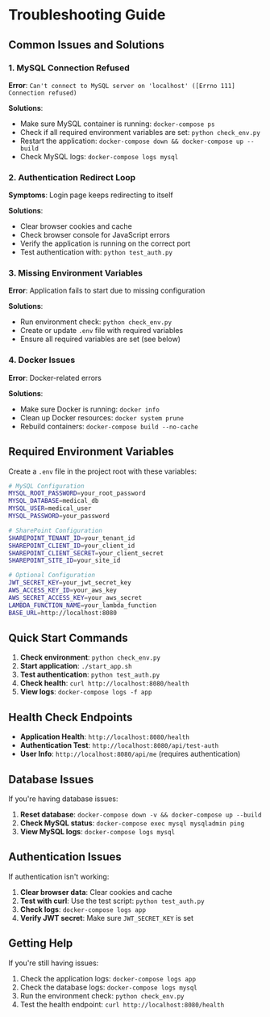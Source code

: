 # Troubleshooting Guide

## Common Issues and Solutions

### 1. MySQL Connection Refused

**Error**: `Can't connect to MySQL server on 'localhost' ([Errno 111] Connection refused)`

**Solutions**:
- Make sure MySQL container is running: `docker-compose ps`
- Check if all required environment variables are set: `python check_env.py`
- Restart the application: `docker-compose down && docker-compose up --build`
- Check MySQL logs: `docker-compose logs mysql`

### 2. Authentication Redirect Loop

**Symptoms**: Login page keeps redirecting to itself

**Solutions**:
- Clear browser cookies and cache
- Check browser console for JavaScript errors
- Verify the application is running on the correct port
- Test authentication with: `python test_auth.py`

### 3. Missing Environment Variables

**Error**: Application fails to start due to missing configuration

**Solutions**:
- Run environment check: `python check_env.py`
- Create or update `.env` file with required variables
- Ensure all required variables are set (see below)

### 4. Docker Issues

**Error**: Docker-related errors

**Solutions**:
- Make sure Docker is running: `docker info`
- Clean up Docker resources: `docker system prune`
- Rebuild containers: `docker-compose build --no-cache`

## Required Environment Variables

Create a `.env` file in the project root with these variables:

```bash
# MySQL Configuration
MYSQL_ROOT_PASSWORD=your_root_password
MYSQL_DATABASE=medical_db
MYSQL_USER=medical_user
MYSQL_PASSWORD=your_password

# SharePoint Configuration
SHAREPOINT_TENANT_ID=your_tenant_id
SHAREPOINT_CLIENT_ID=your_client_id
SHAREPOINT_CLIENT_SECRET=your_client_secret
SHAREPOINT_SITE_ID=your_site_id

# Optional Configuration
JWT_SECRET_KEY=your_jwt_secret_key
AWS_ACCESS_KEY_ID=your_aws_key
AWS_SECRET_ACCESS_KEY=your_aws_secret
LAMBDA_FUNCTION_NAME=your_lambda_function
BASE_URL=http://localhost:8080
```

## Quick Start Commands

1. **Check environment**: `python check_env.py`
2. **Start application**: `./start_app.sh`
3. **Test authentication**: `python test_auth.py`
4. **Check health**: `curl http://localhost:8080/health`
5. **View logs**: `docker-compose logs -f app`

## Health Check Endpoints

- **Application Health**: `http://localhost:8080/health`
- **Authentication Test**: `http://localhost:8080/api/test-auth`
- **User Info**: `http://localhost:8080/api/me` (requires authentication)

## Database Issues

If you're having database issues:

1. **Reset database**: `docker-compose down -v && docker-compose up --build`
2. **Check MySQL status**: `docker-compose exec mysql mysqladmin ping`
3. **View MySQL logs**: `docker-compose logs mysql`

## Authentication Issues

If authentication isn't working:

1. **Clear browser data**: Clear cookies and cache
2. **Test with curl**: Use the test script: `python test_auth.py`
3. **Check logs**: `docker-compose logs app`
4. **Verify JWT secret**: Make sure `JWT_SECRET_KEY` is set

## Getting Help

If you're still having issues:

1. Check the application logs: `docker-compose logs app`
2. Check the database logs: `docker-compose logs mysql`
3. Run the environment check: `python check_env.py`
4. Test the health endpoint: `curl http://localhost:8080/health` 